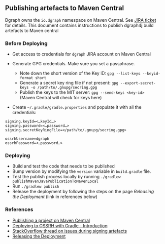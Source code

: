 ## Publishing artefacts to Maven Central

Dgraph owns the `io.dgraph` namespace on Maven Central. See [JIRA ticket][jira] for details.
This document contains instructions to publish dgraph4j build artefacts to Maven central

[jira]: https://issues.sonatype.org/browse/OSSRH-35895

### Before Deploying

* Get access to credentials for `dgraph` JIRA account on Maven Central

* Generate GPG credentials. Make sure you set a passphrase.
  - Note down the short version of the Key ID: `gpg --list-keys --keyid-format short`
  - Generate a secret key ring file if not present: `gpg --export-secret-keys -o /path/to/.gnupg/secring.gpg`
  - Publish the keys to the MIT server: `gpg --send-keys <key-id>` (Maven Central will check for keys here)

* Create `~/.gradle/gradle.properties` and populate it with all the credentials:
```
signing.keyId=<…keyId…>
signing.password=<…password…>
signing.secretKeyRingFile=</path/to/.gnupg/secring.gpg>

ossrhUsername=dgraph
ossrhPassword=<…password…>
```

### Deploying
* Build and test the code that needs to be published
* Bump version by modifying the `version` variable in `build.gradle` file.
* Test the publish process locally by running `./gradlew publishMavenJavaPublicationToMavenLocal`
* Run `./gradlew publish`
* Release the deployment by following the steps on the page _Releasing the Deployment_ (link in references below)

### References
* [Publishing a project on Maven Central](https://medium.com/@nmauti/publishing-a-project-on-maven-central-8106393db2c3)
* [Deploying to OSSRH with Gradle - Introduction](http://central.sonatype.org/pages/gradle.html)
* [StackOverflow thread on issues during signing artefacts](https://stackoverflow.com/questions/27936119/gradle-uploadarchives-task-unable-to-read-secret-key)
* [Releasing the Deployment](http://central.sonatype.org/pages/releasing-the-deployment.html)
